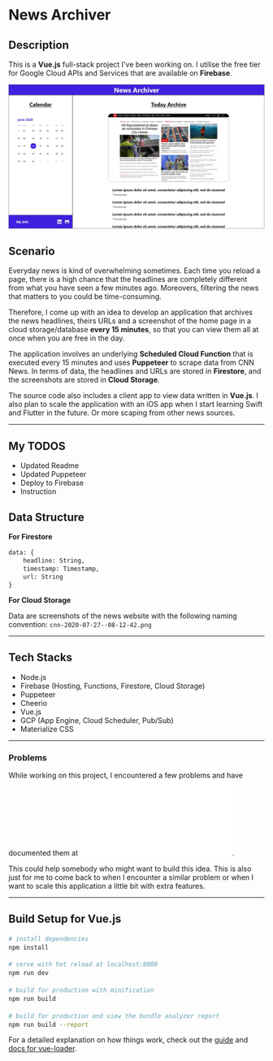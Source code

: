 # News Archiver

## Description

This is a **Vue.js** full-stack project I've been working on. I utilise the free tier for Google Cloud APIs and Services that are available on **Firebase**.

![wireframe](./wireframe.jpg)

## Scenario

Everyday news is kind of overwhelming sometimes. Each time you reload a page, there is a high chance that the headlines are completely different from what you have seen a few minutes ago. Moreovers, filtering the news that matters to you could be time-consuming.

Therefore, I come up with an idea to develop an application that archives the news headlines, theirs URLs and a screenshot of the home page in a cloud storage/database **every 15 minutes**, so that you can view them all at once when you are free in the day.

The application involves an underlying **Scheduled Cloud Function** that is executed every 15 minutes and uses **Puppeteer** to scrape data from CNN News. In terms of data, the headlines and URLs are stored in **Firestore**, and the screenshots are stored in **Cloud Storage**.

The source code also includes a client app to view data written in **Vue.js**. I also plan to scale the application with an iOS app when I start learning Swift and Flutter in the future. Or more scaping from other news sources.

---

## My TODOS

- Updated Readme
- Updated Puppeteer
- Deploy to Firebase
- Instruction

## Data Structure

**For Firestore**

```
data: {
    headline: String,
    timestamp: Timestamp,
    url: String
}
```

**For Cloud Storage**

Data are screenshots of the news website with the following naming convention: `cnn-2020-07-27--08-12-42.png`

---

## Tech Stacks

- Node.js
- Firebase (Hosting, Functions, Firestore, Cloud Storage)
- Puppeteer
- Cheerio
- Vue.js
- GCP (App Engine, Cloud Scheduler, Pub/Sub)
- Materialize CSS

---

### Problems

While working on this project, I encountered a few problems and have documented them at ![problems.md](./problems.md).

This could help somebody who might want to build this idea. This is also just for me to come back to when I encounter a similar problem or when I want to scale this application a little bit with extra features.

---

## Build Setup for Vue.js

``` bash
# install dependencies
npm install

# serve with hot reload at localhost:8080
npm run dev

# build for production with minification
npm run build

# build for production and view the bundle analyzer report
npm run build --report
```

For a detailed explanation on how things work, check out the [guide](http://vuejs-templates.github.io/webpack/) and [docs for vue-loader](http://vuejs.github.io/vue-loader).
